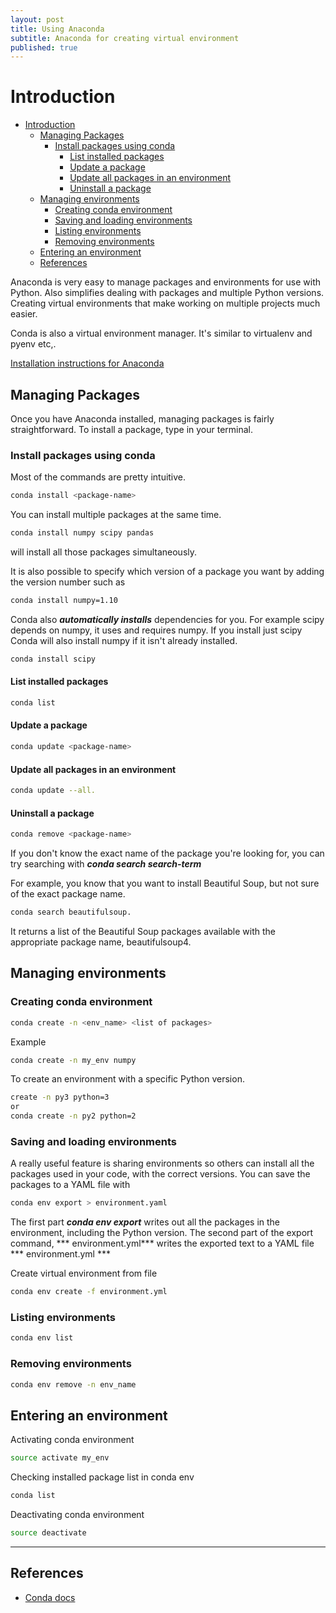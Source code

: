 ```yaml
---
layout: post
title: Using Anaconda
subtitle: Anaconda for creating virtual environment
published: true
---
```


# Introduction

<!-- TOC -->

- [Introduction](#introduction)
    - [Managing Packages](#managing-packages)
        - [Install packages using conda](#install-packages-using-conda)
            - [List installed packages](#list-installed-packages)
            - [Update a package](#update-a-package)
            - [Update all packages in an environment](#update-all-packages-in-an-environment)
            - [Uninstall a package](#uninstall-a-package)
    - [Managing environments](#managing-environments)
        - [Creating conda environment](#creating-conda-environment)
        - [Saving and loading environments](#saving-and-loading-environments)
        - [Listing environments](#listing-environments)
        - [Removing environments](#removing-environments)
    - [Entering an environment](#entering-an-environment)
    - [References](#references)

<!-- /TOC -->

Anaconda is very easy to manage packages and environments for use with Python.
Also simplifies dealing with packages and multiple Python versions.
Creating virtual environments that make working on multiple projects much easier.

Conda is also a virtual environment manager. It's similar to virtualenv and pyenv etc,.

[Installation instructions for Anaconda](https://www.continuum.io/downloads)


## Managing Packages

Once you have Anaconda installed, managing packages is fairly straightforward. To install a package, type in your terminal.

### Install packages using conda

Most of the commands are pretty intuitive.

```bash
conda install <package-name>
```

You can install multiple packages at the same time.

```bash
conda install numpy scipy pandas
```

will install all those packages simultaneously.

It is also possible to specify which version of a package you want by adding the version number such as

```bash
conda install numpy=1.10
```

Conda also ___automatically installs___ dependencies for you. For example scipy depends on numpy, it uses and requires numpy. If you install just scipy Conda will also install numpy if it isn't already installed.

```bash
conda install scipy
```

#### List installed packages

```bash
conda list
```

#### Update a package

```bash
conda update <package-name>
```

#### Update all packages in an environment

```bash
conda update --all.
```


#### Uninstall a package

```bash
conda remove <package-name>
```


If you don't know the exact name of the package you're looking for, you can try searching with ___conda search search-term___

For example, you know that you want to install Beautiful Soup, but not sure of the exact package name.

```bash
conda search beautifulsoup.
```

It returns a list of the Beautiful Soup packages available with the appropriate package name, beautifulsoup4.

## Managing environments

### Creating conda environment

```bash
conda create -n <env_name> <list of packages>
```

Example

```bash
conda create -n my_env numpy
```

To create an environment with a specific Python version.

```bash
create -n py3 python=3
or
conda create -n py2 python=2
```


### Saving and loading environments

A really useful feature is sharing environments so others can install all the packages used in your code, with the correct versions. You can save the packages to a YAML file with

```bash
conda env export > environment.yaml
```

The first part ***conda env export*** writes out all the packages in the environment, including the Python version.
The second part of the export command, *** environment.yml*** writes the exported text to a YAML file *** environment.yml ***

Create virtual environment from file

```bash
conda env create -f environment.yml
```

### Listing environments

```bash
conda env list
```

### Removing environments

```bash
conda env remove -n env_name
```

## Entering an environment

Activating conda environment

```bash
source activate my_env
```

Checking installed package list in conda env

```bash
conda list
```

Deactivating conda environment

```bash
source deactivate
```

***

## References

- [Conda docs](https://conda.io/docs/using/envs.html)